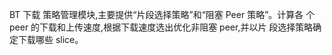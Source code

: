 BT 下载
策略管理模块,主要提供“片段选择策略”和“阻塞 Peer 策略”。计算各
个 peer 的下载和上传速度,根据下载速度选出优化非阻塞 peer,并以片
段选择策略确定下载哪些 slice。

